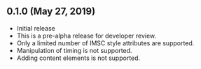 ## 0.1.0 (May 27, 2019)

- Initial release
- This is a pre-alpha release for developer review.
- Only a limited number of IMSC style attributes are supported.
- Manipulation of timing is not supported.
- Adding content elements is not supported.
